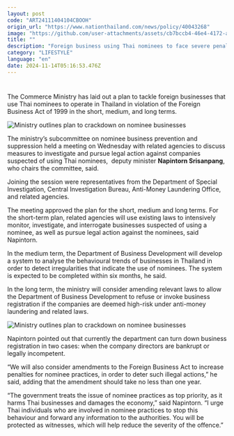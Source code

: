 ```yaml
---
layout: post
code: "ART24111404104CBOOH"
origin_url: "https://www.nationthailand.com/news/policy/40043268"
image: "https://github.com/user-attachments/assets/cb7bccb4-46e4-4172-a288-f64a076a81fa"
title: ""
description: "Foreign business using Thai nominees to face severe penalties under new plans, Commerce Ministry subcommittee says"
category: "LIFESTYLE"
language: "en"
date: 2024-11-14T05:16:53.476Z
---
```


# 









The Commerce Ministry has laid out a plan to tackle foreign businesses that use Thai nominees to operate in Thailand in violation of the Foreign Business Act of 1999 in the short, medium, and long terms.

  ![Ministry outlines plan to crackdown on nominee businesses](https://github.com/user-attachments/assets/4a9a0def-06f2-4776-84c3-7a475aca60e5)

The ministry’s subcommittee on nominee business prevention and suppression held a meeting on Wednesday with related agencies to discuss measures to investigate and pursue legal action against companies suspected of using Thai nominees,  deputy minister **Napintorn Srisanpang**, who chairs the committee, said.

Joining the session were representatives from the Department of Special Investigation, Central Investigation Bureau, Anti-Money Laundering Office, and related agencies.

The meeting approved the plan for the short, medium and long terms. For the short-term plan, related agencies will use existing laws to intensively monitor, investigate, and interrogate businesses suspected of using a nominee, as well as pursue legal action against the nominees, said Napintorn.

In the medium term, the Department of Business Development will develop a system to analyse the behavioural trends of businesses in Thailand in order to detect irregularities that indicate the use of nominees. The system is expected to be completed within six months, he said.

In the long term, the ministry will consider amending relevant laws to allow the Department of Business Development to refuse or invoke business registration if the companies are deemed high-risk under anti-money laundering and related laws.

  ![Ministry outlines plan to crackdown on nominee businesses](https://github.com/user-attachments/assets/9ab57f39-72b3-40bb-b83c-1049d931de35)

Napintorn pointed out that currently the department can turn down business registration in two cases: when the company directors are bankrupt or legally incompetent.

“We will also consider amendments to the Foreign Business Act to increase penalties for nominee practices, in order to deter such illegal actions,” he said, adding that the amendment should take no less than one year.

“The government treats the issue of nominee practices as top priority, as it harms Thai businesses and damages the economy,” said Napintorn. “I urge Thai individuals who are involved in nominee practices to stop this behaviour and forward any information to the authorities. You will be protected as witnesses, which will help reduce the severity of the offence.”